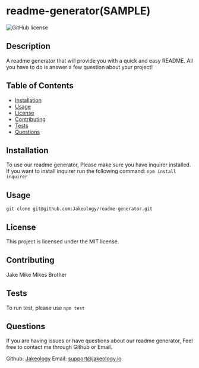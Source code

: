 # readme-generator(SAMPLE)
![GitHub license](https://img.shields.io/badge/license-MIT-blue.svg)
    
## Description
A readme generator that will provide you with a quick and easy README. All you have to do is answer a few question about your project!

## Table of Contents 
* [Installation](#installation)
* [Usage](#usage)
* [License](#license)
* [Contributing](#contributing)
* [Tests](#tests)
* [Questions](#questions)

## Installation
To use our readme generator, Please make sure you have inquirer installed. If you want to install inquirer run the following command: `npm install inquirer`

## Usage
`git clone git@github.com:Jakeology/readme-generator.git`

## License
This project is licensed under the MIT license.

## Contributing
Jake
Mike
Mikes Brother

## Tests
To run test, please use `npm test`

## Questions
If you are having issues or have questions about our readme generator, Feel free to contact me through Github or Email.

Github: [Jakeology](https://github.com/Jakeology)
Email: support@jakeology.io
